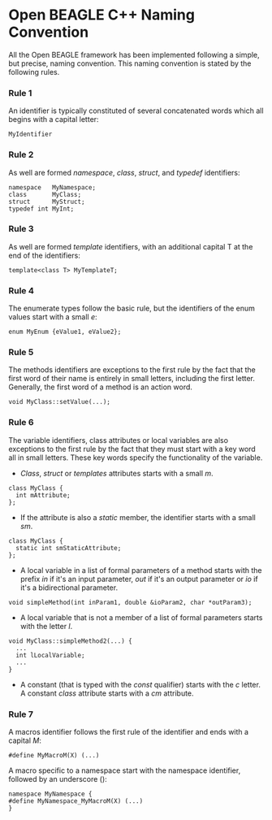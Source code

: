 # Open BEAGLE C++ Naming Convention #

All the Open BEAGLE framework has been implemented following a simple, but precise, naming convention. This naming convention is stated by the following rules.

### Rule 1 ###

An identifier is typically constituted of several concatenated words which all begins with a capital letter:
```
MyIdentifier
```

### Rule 2 ###

As well are formed _namespace_, _class_, _struct_, and _typedef_ identifiers:
```
namespace   MyNamespace;
class       MyClass;
struct      MyStruct;
typedef int MyInt;
```

### Rule 3 ###

As well are formed _template_ identifiers, with an additional capital T at the end of the identifiers:
```
template<class T> MyTemplateT;
```

### Rule 4 ###

The enumerate types follow the basic rule, but the identifiers of the enum values start with a small _e_:
```
enum MyEnum {eValue1, eValue2};
```

### Rule 5 ###

The methods identifiers are exceptions to the first rule by the fact that the first word of their name is entirely in small letters, including the first letter. Generally, the first word of a method is an action word.
```
void MyClass::setValue(...);
```

### Rule 6 ###

The variable identifiers, class attributes or local variables are also exceptions to the first rule by the fact that they must start with a key word all in small letters. These key words specify the functionality of the variable.

  * _Class_, _struct_ or _templates_ attributes starts with a small _m_.
```
class MyClass {
  int mAttribute;
};	  
```

  * If the attribute is also a _static_ member, the identifier starts with a small _sm_.
```
class MyClass {
  static int smStaticAttribute;
};
```

  * A local variable in a list of formal parameters of a method starts with the prefix _in_ if it's an input parameter, _out_ if it's an output parameter or _io_ if it's a bidirectional parameter.
```
void simpleMethod(int inParam1, double &ioParam2, char *outParam3);
```

  * A local variable that is not a member of a list of formal parameters starts with the letter _l_.
```
void MyClass::simpleMethod2(...) {
  ...
  int lLocalVariable;
  ...
}
```

  * A constant (that is typed with the _const_ qualifier) starts with the _c_ letter. A constant _class_ attribute starts with a _cm_ attribute.

### Rule 7 ###

A macros identifier follows the first rule of the identifier and ends with a capital _M_:
```
#define MyMacroM(X) (...)
```
A macro specific to a namespace start with the namespace identifier, followed by an underscore (\):
```
namespace MyNamespace {
#define MyNamespace_MyMacroM(X) (...)
}
```